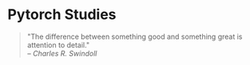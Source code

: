 # Pytorch Studies
> "The difference between something good and something great is attention to detail."  
> – *Charles R. Swindoll*
